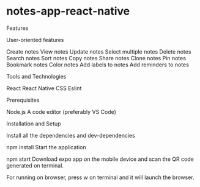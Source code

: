 # notes-app-react-native

Features

User-oriented features

Create notes
View notes
Update notes
Select multiple notes
Delete notes
Search notes
Sort notes
Copy notes
Share notes
Clone notes
Pin notes
Bookmark notes
Color notes
Add labels to notes
Add reminders to notes

Tools and Technologies

React
React Native
CSS
Eslint

Prerequisites

Node.js
A code editor (preferably VS Code)

Installation and Setup

Install all the dependencies and dev-dependencies

npm install
Start the application

npm start
Download expo app on the mobile device and scan the QR code generated on terminal.

For running on browser, press w on terminal and it will launch the browser.
